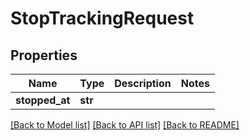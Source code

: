# StopTrackingRequest

## Properties
Name | Type | Description | Notes
------------ | ------------- | ------------- | -------------
**stopped_at** | **str** |  | 

[[Back to Model list]](../README.md#documentation-for-models) [[Back to API list]](../README.md#documentation-for-api-endpoints) [[Back to README]](../README.md)


